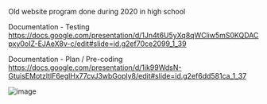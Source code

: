 Old website program done during 2020 in high school

Documentation - Testing
https://docs.google.com/presentation/d/1Jn4t6U5yXq8qWCliw5mS0KQDACpxy0oIZ-EJAeX8v-c/edit#slide=id.g2ef70ce2099_1_39

Documentation - Plan / Pre-coding
https://docs.google.com/presentation/d/1ik99WdsN-GtuisEMotzltlF6eglHx77cvJ3wbGoply8/edit#slide=id.g2ef6dd581ca_1_37

![image](https://github.com/user-attachments/assets/60529ac7-1e64-4afd-b0ae-519e48e33b18)

